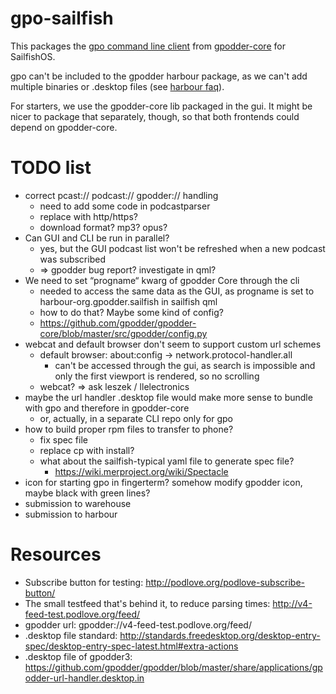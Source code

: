 # gpo-sailfish #
This packages the [gpo command line client](https://github.com/gpodder/gpodder-core/blob/master/bin/gpo) from
[gpodder-core](https://github.com/gpodder/gpodder-core) for SailfishOS.

gpo can't be included to the gpodder harbour package, as we can't add multiple binaries or .desktop files (see
[harbour faq](https://harbour.jolla.com/faq)).

For starters, we use the gpodder-core lib packaged in the gui. It might be nicer to package that separately,
though, so that both frontends could depend on gpodder-core.

# TODO list #
 * correct pcast:// podcast:// gpodder:// handling
    * need to add some code in podcastparser
    * replace with http/https?
    * download format? mp3? opus?
 * Can GUI and CLI be run in parallel?
    * yes, but the GUI podcast list won't be refreshed when a new podcast was subscribed
    * => gpodder bug report? investigate in qml?
 * We need to set “progname“ kwarg of gpodder Core through the cli
    * needed to access the same data as the GUI, as progname is set to harbour-org.gpodder.sailfish in sailfish qml
    * how to do that? Maybe some kind of config?
    * https://github.com/gpodder/gpodder-core/blob/master/src/gpodder/config.py
 * webcat and default browser don't seem to support custom url schemes
    * default browser: about:config -> network.protocol-handler.all
       * can't be accessed through the gui, as search is impossible and only the first viewport is rendered, so no
         scrolling
    * webcat? => ask leszek / llelectronics
 * maybe the url handler .desktop file would make more sense to bundle with gpo and therefore in gpodder-core
    * or, actually, in a separate CLI repo only for gpo
 * how to build proper rpm files to transfer to phone?
    * fix spec file
    * replace cp with install?
    * what about the sailfish-typical yaml file to generate spec file?
        * https://wiki.merproject.org/wiki/Spectacle
 * icon for starting gpo in fingerterm? somehow modify gpodder icon, maybe black with green lines?
 * submission to warehouse
 * submission to harbour

# Resources #
 * Subscribe button for testing: http://podlove.org/podlove-subscribe-button/
 * The small testfeed that's behind it, to reduce parsing times: http://v4-feed-test.podlove.org/feed/
 * gpodder url: gpodder://v4-feed-test.podlove.org/feed/
 * .desktop file standard: http://standards.freedesktop.org/desktop-entry-spec/desktop-entry-spec-latest.html#extra-actions
 * .desktop file of gpodder3: https://github.com/gpodder/gpodder/blob/master/share/applications/gpodder-url-handler.desktop.in
